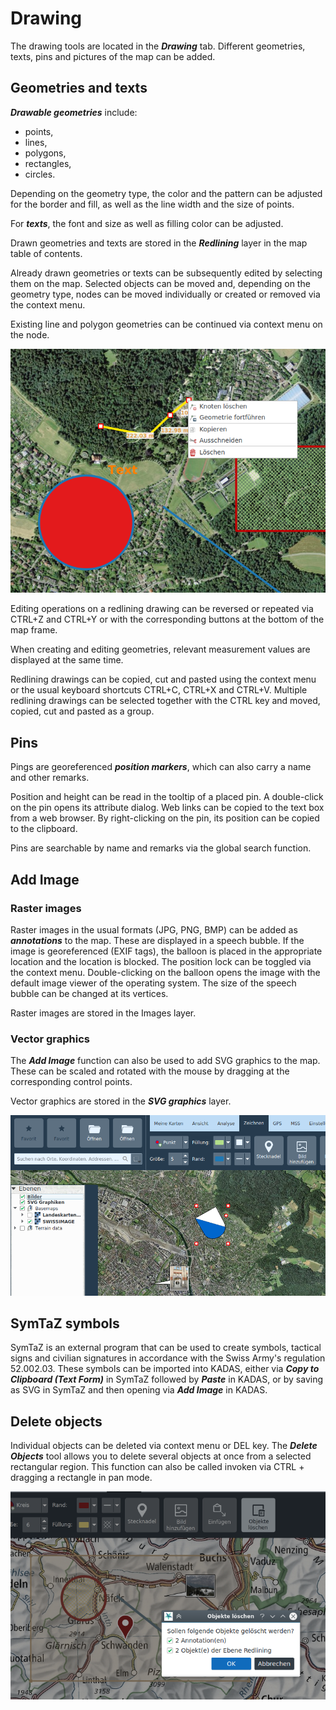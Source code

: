 <!-- WARNING: This file is autogenerated by csv2md.py -->
# Drawing

The drawing tools are located in the **_Drawing_** tab. Different geometries, texts, pins and pictures of the map can be added.


## <a name="sec0"></a>Geometries and texts

**_Drawable geometries_** include:

+ points, 
+ lines, 
+ polygons, 
+ rectangles, 
+ circles. 

Depending on the geometry type, the color and the pattern can be adjusted for the border and fill, as well as the line width and the size of points.

For **_texts_**, the font and size as well as filling color can be adjusted.

Drawn geometries and texts are stored in the **_Redlining_** layer in the map table of contents.

Already drawn geometries or texts can be subsequently edited by selecting them on the map. Selected objects can be moved and, depending on the geometry type, nodes can be moved individually or created or removed via the context menu.

Existing line and polygon geometries can be continued via context menu on the node.

<img src="../media/image6.png" />

Editing operations on a redlining drawing can be reversed or repeated via CTRL+Z and CTRL+Y or with the corresponding buttons at the bottom of the map frame.

When creating and editing geometries, relevant measurement values ​​are displayed at the same time.

Redlining drawings can be copied, cut and pasted using the context menu or the usual keyboard shortcuts CTRL+C, CTRL+X and CTRL+V. Multiple redlining drawings can be selected together with the CTRL key and moved, copied, cut and pasted as a group.


## <a name="sec1"></a>Pins

Pings are georeferenced **_position markers_**, which can also carry a name and other remarks.

Position and height can be read in the tooltip of a placed pin. A double-click on the pin opens its attribute dialog. Web links can be copied to the text box from a web browser. By right-clicking on the pin, its position can be copied to the clipboard.

Pins are searchable by name and remarks via the global search function.


## <a name="sec2"></a>Add Image


### Raster images

Raster images in the usual formats (JPG, PNG, BMP) can be added as **_annotations_** to the map. These are displayed in a speech bubble. If the image is georeferenced (EXIF tags), the balloon is placed in the appropriate location and the location is blocked. The position lock can be toggled via the context menu. Double-clicking on the balloon opens the image with the default image viewer of the operating system. The size of the speech bubble can be changed at its vertices.

Raster images are stored in the Images layer.


### Vector graphics

The **_Add Image_** function can also be used to add SVG graphics to the map. These can be scaled and rotated with the mouse by dragging at the corresponding control points.

Vector graphics are stored in the **_SVG graphics_** layer.

<img src="../media/image7.png" />


## <a name="sec3"></a>SymTaZ symbols

SymTaZ is an external program that can be used to create symbols, tactical signs and civilian signatures in accordance with the Swiss Army's regulation 52.002.03. These symbols can be imported into KADAS, either via **_Copy to Clipboard (Text Form)_** in SymTaZ followed by **_Paste_** in KADAS, or by saving as SVG in SymTaZ and then opening via **_Add Image_** in KADAS.


## <a name="sec4"></a>Delete objects

Individual objects can be deleted via context menu or DEL key. The **_Delete Objects_** tool allows you to delete several objects at once from a selected rectangular region. This function can also be called invoken via CTRL + dragging a rectangle in pan mode.

<img src="../media/image8.png" />


